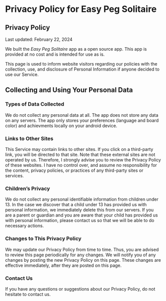 # Privacy Policy for Easy Peg Solitaire

## Privacy Policy

Last updated: February 22, 2024

We built the *Easy Peg Solitaire* app as a open source app.
This app is provided at no cost and is intended for use as is.

This page is used to inform website visitors regarding our policies with the collection, use, and disclosure of Personal Information if anyone decided to use our Service.

## Collecting and Using Your Personal Data

### Types of Data Collected

We do not collect any personal data at all. The app does not store any data on any servers. The app only stores your preferences (language and board color) and achievments locally on your android device.

### Links to Other Sites

This Service may contain links to other sites. If you click on a third-party link, you will be directed to that site. Note that these external sites are not operated by us. Therefore, I strongly advise you to review the Privacy Policy of these websites. I have no control over, and assume no responsibility for the content, privacy policies, or practices of any third-party sites or services.

### Children’s Privacy

We do not collect any personal identifiable information from children under 13. In the case we discover that a child under 13 has provided us with personal information, we immediately delete this from our servers. If you     are a parent or guardian and you are aware that your child has provided us with personal information, please contact us so that we will be able to do necessary actions.

### Changes to This Privacy Policy

We may update our Privacy Policy from time to time. Thus, you are advised to review this page periodically for any changes. We will notify you of any changes by posting the new Privacy Policy on this page. These changes are effective immediately, after they are posted on this page.

### Contact Us

If you have any questions or suggestions about our Privacy Policy, do not hesitate to contact us.
